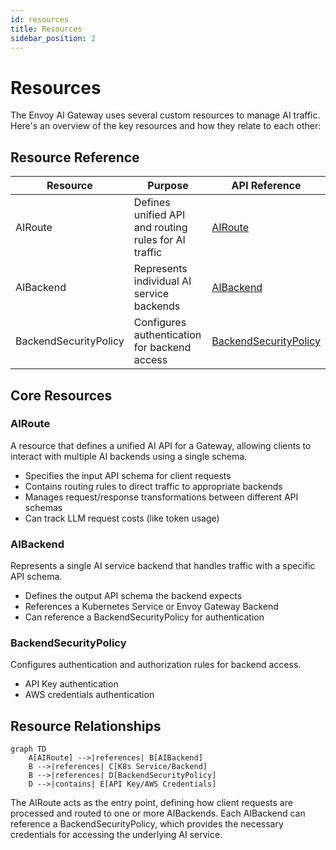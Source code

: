 ```yaml
---
id: resources
title: Resources
sidebar_position: 2
---
```


# Resources

The Envoy AI Gateway uses several custom resources to manage AI traffic. Here's an overview of the key resources and how they relate to each other:

## Resource Reference

| Resource | Purpose | API Reference |
|----------|---------|---------------|
| AIRoute | Defines unified API and routing rules for AI traffic | [AIRoute](../api/api.mdx#AIRoute) |
| AIBackend | Represents individual AI service backends | [AIBackend](../api/api.mdx#AIBackend) |
| BackendSecurityPolicy | Configures authentication for backend access | [BackendSecurityPolicy](../api/api.mdx#backendsecuritypolicy) |

## Core Resources

### AIRoute

A resource that defines a unified AI API for a Gateway, allowing clients to interact with multiple AI backends using a single schema.
- Specifies the input API schema for client requests
- Contains routing rules to direct traffic to appropriate backends
- Manages request/response transformations between different API schemas
- Can track LLM request costs (like token usage)

### AIBackend

Represents a single AI service backend that handles traffic with a specific API schema.

- Defines the output API schema the backend expects
- References a Kubernetes Service or Envoy Gateway Backend
- Can reference a BackendSecurityPolicy for authentication

### BackendSecurityPolicy

Configures authentication and authorization rules for backend access.

- API Key authentication
- AWS credentials authentication

## Resource Relationships

```mermaid
graph TD
    A[AIRoute] -->|references| B[AIBackend]
    B -->|references| C[K8s Service/Backend]
    B -->|references| D[BackendSecurityPolicy]
    D -->|contains| E[API Key/AWS Credentials]
```

The AIRoute acts as the entry point, defining how client requests are processed and routed to one or more AIBackends. Each AIBackend can reference a BackendSecurityPolicy, which provides the necessary credentials for accessing the underlying AI service.
